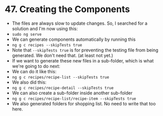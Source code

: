 # 47. Creating the Components
- The files are always slow to update changes. So, I searched for a solution and I'm now using this:
- `sudo ng serve`
- We can generate components automatically by running this
- `ng g c recipes --skipTests true`
- Note that `--skipTests true` is for preventing the testing file from being generated. We don't need that. (at least not yet.)
- If we want to generate these new files in a sub-folder, which is what we're going to do next:
- We can do it like this:
- `ng g c recipes/recipe-list --skipTests true`
- We also did this:
- `ng g c recipes/recipe-detail --skipTests true`
- We can also create a sub-folder inside another sub-folder
- `ng g c recipes/recipe-list/recipe-item --skipTests true`
- We also generated folders for shopping list. No need to write that too here.